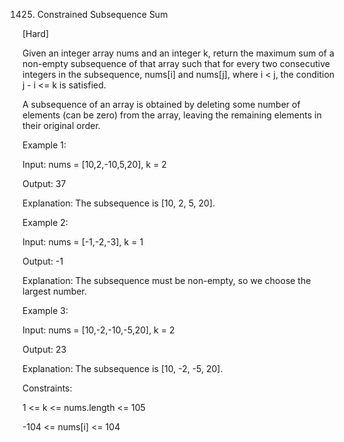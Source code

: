 1425. Constrained Subsequence Sum

[Hard]

Given an integer array nums and an integer k, return the maximum sum of a non-empty subsequence of that array such that for every two consecutive integers in the subsequence, nums[i] and nums[j], where i < j, the condition j - i <= k is satisfied.

A subsequence of an array is obtained by deleting some number of elements (can be zero) from the array, leaving the remaining elements in their original order.

Example 1:

Input: nums = [10,2,-10,5,20], k = 2

Output: 37

Explanation: The subsequence is [10, 2, 5, 20].

Example 2:

Input: nums = [-1,-2,-3], k = 1

Output: -1

Explanation: The subsequence must be non-empty, so we choose the largest number.

Example 3:

Input: nums = [10,-2,-10,-5,20], k = 2

Output: 23

Explanation: The subsequence is [10, -2, -5, 20].
 

Constraints:

1 <= k <= nums.length <= 105

-104 <= nums[i] <= 104